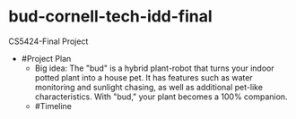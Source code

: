 # bud-cornell-tech-idd-final
CS5424-Final Project

- #Project Plan
  - Big idea:
    The "bud" is a hybrid plant-robot that turns your indoor potted plant into a house pet. It has features such as water monitoring and sunlight chasing, as well as additional pet-like characteristics. With "bud," your plant becomes a 100% companion.
  - #Timeline

